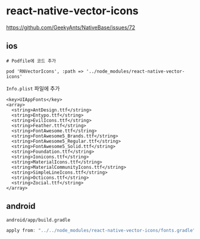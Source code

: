 # react-native-vector-icons

<https://github.com/GeekyAnts/NativeBase/issues/72>

## ios

```pod
# Podfile에 코드 추가

pod 'RNVectorIcons', :path => '../node_modules/react-native-vector-icons'
```

`Info.plist` 파일에 추가

```
<key>UIAppFonts</key>
<array>
  <string>AntDesign.ttf</string>
  <string>Entypo.ttf</string>
  <string>EvilIcons.ttf</string>
  <string>Feather.ttf</string>
  <string>FontAwesome.ttf</string>
  <string>FontAwesome5_Brands.ttf</string>
  <string>FontAwesome5_Regular.ttf</string>
  <string>FontAwesome5_Solid.ttf</string>
  <string>Foundation.ttf</string>
  <string>Ionicons.ttf</string>
  <string>MaterialIcons.ttf</string>
  <string>MaterialCommunityIcons.ttf</string>
  <string>SimpleLineIcons.ttf</string>
  <string>Octicons.ttf</string>
  <string>Zocial.ttf</string>
</array>
```

## android

`android/app/build.gradle`

```java
apply from: "../../node_modules/react-native-vector-icons/fonts.gradle"
```
